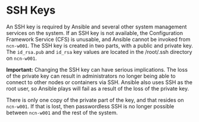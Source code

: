 # SSH Keys

An SSH key is required by Ansible and several other system management services on the system. If an SSH key is not available, the Configuration Framework Service \(CFS\) is unusable, and Ansible cannot be invoked from `ncn-w001`. The SSH key is created in two parts, with a public and private key. The `id_rsa.pub` and `id_rsa` key values are located in the /root/.ssh directory on `ncn-w001`.

**Important:** Changing the SSH key can have serious implications. The loss of the private key can result in administrators no longer being able to connect to other nodes or containers via SSH. Ansible also uses SSH as the root user, so Ansible plays will fail as a result of the loss of the private key.

There is only one copy of the private part of the key, and that resides on `ncn-w001`. If that is lost, then passwordless SSH is no longer possible between `ncn-w001` and the rest of the system.
